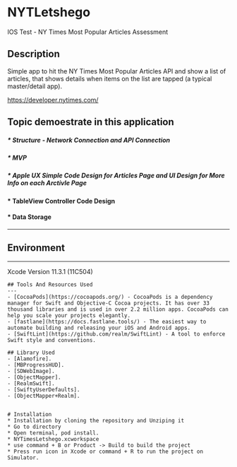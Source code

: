 # NYTLetshego
IOS Test - NY Times Most Popular Articles Assessment 

## Description
Simple app to hit the NY Times Most Popular Articles API and show a list of articles, that shows details when items on the list are tapped (a typical master/detail app).

https://developer.nytimes.com/

Topic demoestrate in this application
---
##### * Structure - Network Connection and API Connection
##### * MVP
##### * Apple UX Simple Code Design for Articles Page and UI Design for More Info on each Arctivle Page
####  * TableView Controller Code Design
####  * Data Storage
---
## Environment
---
Xcode Version 11.3.1 (11C504)
```
## Tools And Resources Used
---
- [CocoaPods](https://cocoapods.org/) - CocoaPods is a dependency manager for Swift and Objective-C Cocoa projects. It has over 33 thousand libraries and is used in over 2.2 million apps. CocoaPods can help you scale your projects elegantly.
- [fastlane](https://docs.fastlane.tools/) - The easiest way to automate building and releasing your iOS and Android apps.
- [SwiftLint](https://github.com/realm/SwiftLint) - A tool to enforce Swift style and conventions.

## Library Used
- [Alamofire].
- [MBProgressHUD].
- [SDWebImage].
- [ObjectMapper].
- [RealmSwift].
- [SwiftyUserDefaults].
- [ObjectMapper+Realm].


# Installation
* Installation by cloning the repository and Unziping it
* Go to directory
* Open terminal, pod install.
* NYTimesLetshego.xcworkspace
* use command + B or Product -> Build to build the project
* Press run icon in Xcode or command + R to run the project on Simulator.
